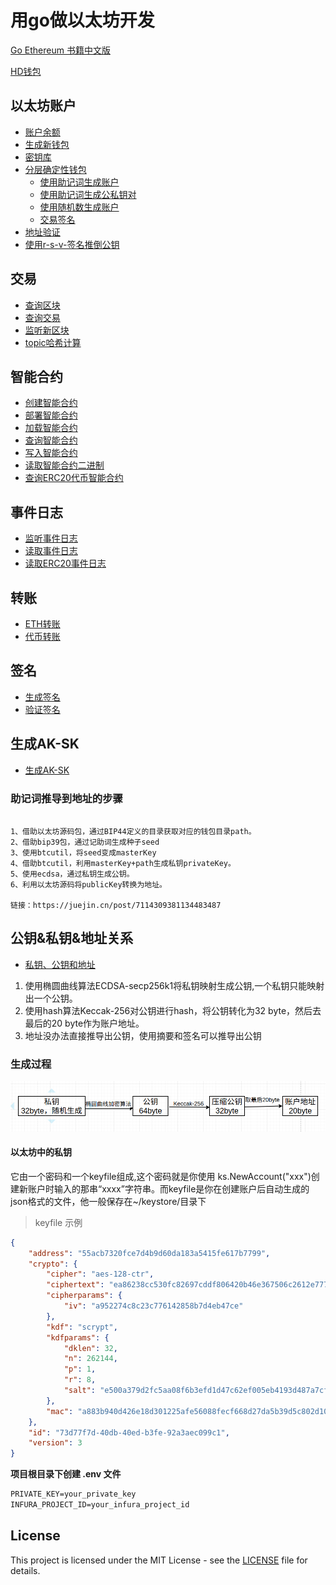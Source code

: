 # 用go做以太坊开发

[Go Ethereum 书籍中文版](https://goethereumbook.org/zh/)

[HD钱包](https://github.com/miguelmota/go-ethereum-hdwallet)

## 以太坊账户

- [账户余额](./account_balance/main.go)
- [生成新钱包](./wallet_generate/main.go)
- [密钥库](./keystore/main.go)
- [分层确定性钱包](./hdwallet/)
  - [使用助记词生成账户](./hdwallet/derive/main.go)
  - [使用助记词生成公私钥对](./hdwallet/keys/main.go)
  - [使用随机数生成账户](./hdwallet/seed/main.go)
  - [交易签名](./hdwallet/sign/main.go)
- [地址验证](./address_check/main.go)
- [使用r-s-v-签名推倒公钥](./r_s_v_recover/main.go)

## 交易

- [查询区块](./blocks/main.go)
- [查询交易](./transactions/main.go)
- [监听新区块](./block_subscribe/main.go)
- [topic哈希计算](./calc_topic/main.go)

## 智能合约

- [创建智能合约](./contracts/store/store.sol)
- [部署智能合约](./contract_deploy/main.go)
- [加载智能合约](./contract_load/main.go)
- [查询智能合约](./contract_read/main.go)
- [写入智能合约](./contract_write/main.go)
- [读取智能合约二进制](./contract_bytecode/main.go)
- [查询ERC20代币智能合约](./contract_read_erc20/main.go)

## 事件日志

- [监听事件日志](./event/event_subscribe/main.go)
- [读取事件日志](./event/event_read/main.go)
- [读取ERC20事件日志](./event/event_read_erc20/main.go)

## 转账

- [ETH转账](./transfer_eth/main.go)
- [代币转账](./transfer_token/main.go)

## 签名

- [生成签名](./signature/generate/main.go)
- [验证签名](./signature/verify/main.go)

## 生成AK-SK

- [生成AK-SK](./generate_ak_sk/main.go)

### 助记词推导到地址的步骤

``` text

1、借助以太坊源码包，通过BIP44定义的目录获取对应的钱包目录path。
2、借助bip39包，通过记助词生成种子seed
3、使用btcutil，将seed变成masterKey
4、借助btcutil，利用masterKey+path生成私钥privateKey。
5、使用ecdsa，通过私钥生成公钥。
6、利用以太坊源码将publicKey转换为地址。

链接：https://juejin.cn/post/7114309381134483487

```

## 公钥&私钥&地址关系

- [私钥、公钥和地址](./pub_key_addr/main.go)

1. 使用椭圆曲线算法ECDSA-secp256k1将私钥映射生成公钥,一个私钥只能映射出一个公钥。
2. 使用hash算法Keccak-256对公钥进行hash，将公钥转化为32 byte，然后去最后的20 byte作为账户地址。
3. 地址没办法直接推导出公钥，使用摘要和签名可以推导出公钥

### 生成过程

![生成过程](./images/01.png)

#### 以太坊中的私钥

它由一个密码和一个keyfile组成,这个密码就是你使用 ks.NewAccount("xxx")创建新账户时输入的那串“xxxx”字符串。而keyfile是你在创建账户后自动生成的json格式的文件，他一般保存在~/keystore/目录下


> keyfile 示例

```json
{
    "address": "55acb7320fce7d4b9d60da183a5415fe617b7799",
    "crypto": {
        "cipher": "aes-128-ctr",
        "ciphertext": "ea86238cc530fc82697cddf806420b46e367506c2612e77705cd49fc68e8abab",
        "cipherparams": {
            "iv": "a952274c8c23c776142858b7d4eb47ce"
        },
        "kdf": "scrypt",
        "kdfparams": {
            "dklen": 32,
            "n": 262144,
            "p": 1,
            "r": 8,
            "salt": "e500a379d2fc5aa08f6b3efd1d47c62ef005eb4193d487a7cf0314e872965782"
        },
        "mac": "a883b940d426e18d301225afe56088fecf668d27da5b39d5c802d1099a421ab1"
    },
    "id": "73d77f7d-40db-40ed-b3fe-92a3aec099c1",
    "version": 3
}

```

**项目根目录下创建 .env 文件**

``` txt
PRIVATE_KEY=your_private_key
INFURA_PROJECT_ID=your_infura_project_id
```

## License

This project is licensed under the MIT License - see the [LICENSE](LICENSE) file for details.